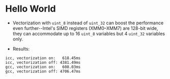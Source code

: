 # Hello World

* Vectorization with `uint_8` instead of `uint_32` can boost the performance even further--Intel's SIMD registers
(XMM0–XMM7) are 128-bit wide, they can accommodate up to 16 `uint_8` variables but 4 `uint_32` variables only.

* Results:
```
icc, vectorization on:   618.45ms
icc, vectorization off: 4381.49ms
gcc, vectorization on:   608.03ms
gcc, vectorization off: 4706.47ms
```
